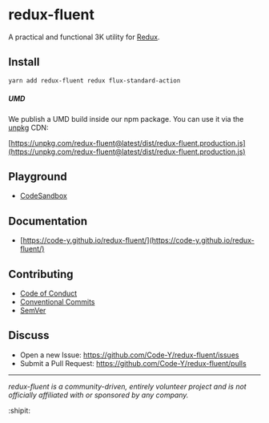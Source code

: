 # redux-fluent

A practical and functional 3K utility for [Redux](http://github.com/reactjs/redux).

## Install

```bash
yarn add redux-fluent redux flux-standard-action
```

##### UMD

We publish a UMD build inside our npm package. You can use it via the [unpkg](https://unpkg.com/) CDN:

[https://unpkg.com/redux-fluent@latest/dist/redux-fluent.production.js](https://unpkg.com/redux-fluent@latest/dist/redux-fluent.production.js)

## Playground

- [CodeSandbox](https://codesandbox.io/s/redux-fluent-playground-enoc2?fontsize=14&hidenavigation=1&theme=dark)

## Documentation

- [https://code-y.github.io/redux-fluent/](https://code-y.github.io/redux-fluent/)

## Contributing

- [Code of Conduct](https://www.contributor-covenant.org/)
- [Conventional Commits](https://www.conventionalcommits.org/en/v1.0.0/)
- [SemVer](https://semver.org/)

## Discuss

- Open a new Issue: https://github.com/Code-Y/redux-fluent/issues
- Submit a Pull Request: https://github.com/Code-Y/redux-fluent/pulls

***

*redux-fluent is a community-driven, entirely volunteer project and is not officially affiliated with or sponsored by any company.*

:shipit:

